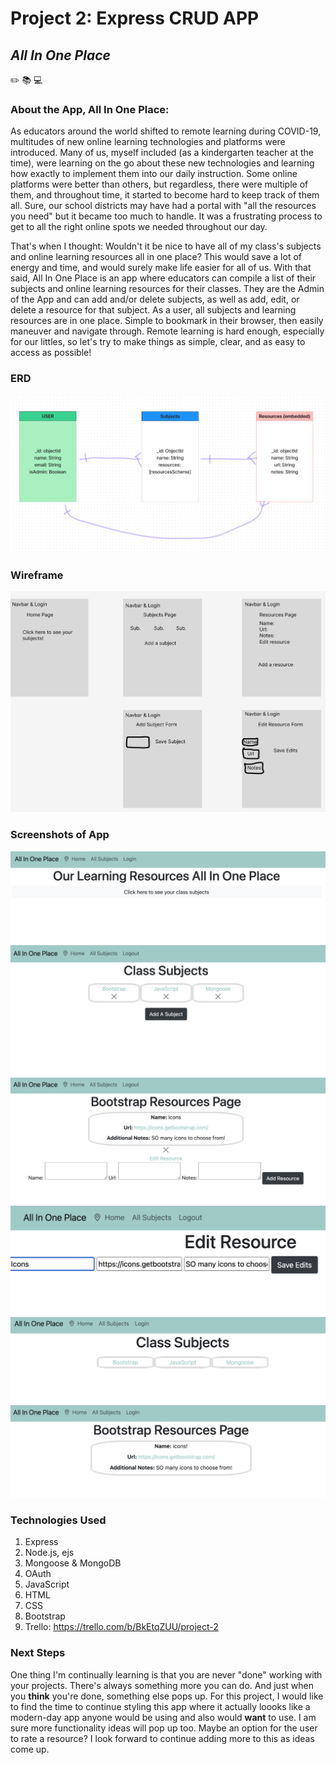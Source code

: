 # Project 2: Express CRUD APP
## *All In One Place*
:pencil2: :books: :computer:

### About the App, All In One Place:
As educators around the world shifted to remote learning during COVID-19, multitudes of new online learning technologies and platforms were introduced. Many of us, myself included (as a kindergarten teacher at the time), were learning on the go about these new technologies and learning how exactly to implement them into our daily instruction. Some online platforms were better than others, but regardless, there were multiple of them, and throughout time, it started to become hard to keep track of them all. Sure, our school districts may have had a portal with "all the resources you need" but it became too much to handle. It was a frustrating process to get to all the right online spots we needed throughout our day.

That's when I thought: Wouldn't it be nice to have all of my class's subjects and online learning resources all in one place? This would save a lot of energy and time, and would surely make life easier for all of us. With that said, All In One Place is an app where educators can compile a list of their subjects and online learning resources for their classes. They are the Admin of the App and can add and/or delete subjects, as well as add, edit, or delete a resource for that subject. As a user, all subjects and learning resources are in one place. Simple to bookmark in their browser, then easily maneuver and navigate through. Remote learning is hard enough, especially for our littles, so let's try to make things as simple, clear, and as easy to access as possible!

### ERD
![ERD](images/ERD.png "ERD")

### Wireframe
![wireframe](images/wireframe.png "Wireframe")

### Screenshots of App
![homepage](images/homePage.png "Home Page")
![subjects page admin view](images/subjectsAdminView.png "Subjects Page as Admin")
![resources page admin view](images/addResourceAdminView.png "Resource Page as Admin")
![edit form admin view](images/editForm.png "Edit resource as Admin")
![subjects Page as user](images/subjectShowPage.png "Subjects Show Page as User")
![resource page as user](images/userResourcePage.png "Resource page as User")

### Technologies Used
1. Express
2. Node.js, ejs
3. Mongoose & MongoDB
4. OAuth
5. JavaScript
6. HTML
7. CSS
8. Bootstrap
9. Trello: https://trello.com/b/BkEtqZUU/project-2

### Next Steps
One thing I'm continually learning is that you are never "done" working with your projects. There's always something more you can do. And just when you **think** you're done, something else pops up. For this project, I would like to find the time to continue styling this app where it actually loooks like a modern-day app anyone would be using and also would **want** to use. I am sure more functionality ideas will pop up too. Maybe an option for the user to rate a resource? I look forward to continue adding more to this as ideas come up.
